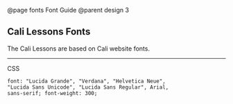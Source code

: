 @page fonts Font Guide
@parent design 3

## Cali Lessons Fonts

The Cali Lessons are based on Cali website fonts.

---

CSS
```
font: "Lucida Grande", "Verdana", "Helvetica Neue", 
"Lucida Sans Unicode", "Lucida Sans Regular", Arial, 
sans-serif; font-weight: 300;
```